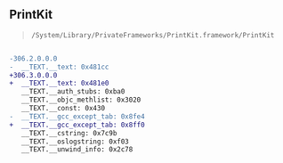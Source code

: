 ## PrintKit

> `/System/Library/PrivateFrameworks/PrintKit.framework/PrintKit`

```diff

-306.2.0.0.0
-  __TEXT.__text: 0x481cc
+306.3.0.0.0
+  __TEXT.__text: 0x481e0
   __TEXT.__auth_stubs: 0xba0
   __TEXT.__objc_methlist: 0x3020
   __TEXT.__const: 0x430
-  __TEXT.__gcc_except_tab: 0x8fe4
+  __TEXT.__gcc_except_tab: 0x8ff0
   __TEXT.__cstring: 0x7c9b
   __TEXT.__oslogstring: 0xf03
   __TEXT.__unwind_info: 0x2c78

```
